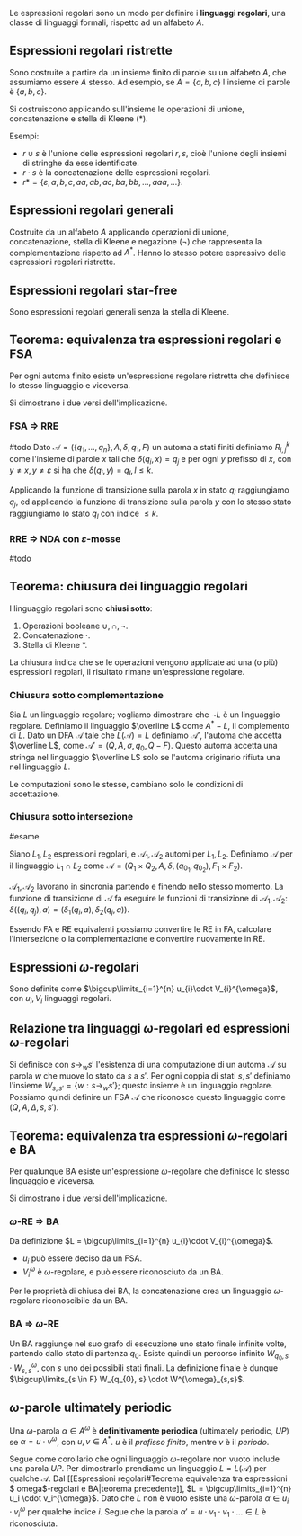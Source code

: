 Le espressioni regolari sono un modo per definire i **linguaggi regolari**, una classe di linguaggi formali, rispetto ad un alfabeto $A$.

## Espressioni regolari ristrette

Sono costruite a partire da un insieme finito di parole su un alfabeto $A$, che assumiamo essere $A$ stesso. Ad esempio, se $A=\{a,b,c\}$ l'insieme di parole è $\{a,b,c\}$.

Si costruiscono applicando sull'insieme le operazioni di unione, concatenazione e stella di Kleene (*).

Esempi:
- $r \cup s$ è l'unione delle espressioni regolari $r,s$, cioè l'unione degli insiemi di stringhe da esse identificate.
- $r \cdot s$ è la concatenazione delle espressioni regolari.
- $r* = \{\varepsilon, a,b,c,aa,ab,ac,ba,bb,\dots,aaa,\dots\}$.

## Espressioni regolari generali

Costruite da un alfabeto $A$ applicando operazioni di unione, concatenazione, stella di Kleene e negazione ($\lnot$) che rappresenta la complementazione rispetto ad $A^*$.
Hanno lo stesso potere espressivo delle espressioni regolari ristrette.

## Espressioni regolari star-free

Sono espressioni regolari generali senza la stella di Kleene.

## Teorema: equivalenza tra espressioni regolari e FSA

Per ogni automa finito esiste un'espressione regolare ristretta che definisce lo stesso linguaggio e viceversa.

Si dimostrano i due versi dell'implicazione.

### FSA $\Rightarrow$ RRE
#todo 
Dato $\mathcal{A} = (\{q_1,\dots,q_n\},A,\delta,q_1,F)$ un automa a stati finiti definiamo $R_{i,j}^{k}$ come l'insieme di parole $x$ tali che $\delta(q_{i},x)= q_j$ e per ogni $y$ prefisso di $x$, con $y \neq x,y\neq \varepsilon$ si ha che $\delta(q_{i},y)= q_{l}, l\leq k$.

Applicando la funzione di transizione sulla parola $x$ in stato $q_i$ raggiungiamo $q_j$, ed applicando la funzione di transizione sulla parola $y$ con lo stesso stato raggiungiamo lo stato $q_l$ con indice $\leq k$.

### RRE $\Rightarrow$ NDA con $\varepsilon$-mosse
#todo 

## Teorema: chiusura dei linguaggio regolari

I linguaggio regolari sono **chiusi sotto**:
1. Operazioni booleane $\cup,\cap,\lnot$.
2. Concatenazione $\cdot$.
3. Stella di Kleene $*$.

La chiusura indica che se le operazioni vengono applicate ad una (o più) espressioni regolari, il risultato rimane un'espressione regolare.

### Chiusura sotto complementazione
Sia $L$ un linguaggio regolare; vogliamo dimostrare che $\lnot L$ è un linguaggio regolare.
Definiamo il linguaggio $\overline L$ come $A^{*} - L$, il complemento di $L$.
Dato un DFA $\mathcal{A}$ tale che $L(\mathcal{A}) = L$ definiamo $\mathcal{A}'$, l'automa che accetta $\overline L$, come $\mathcal{A}' = (Q,A,\sigma,q_{0}, Q-F)$. 
Questo automa accetta una stringa nel linguaggio $\overline L$ solo se l'automa originario rifiuta una nel linguaggio $L$.

Le computazioni sono le stesse, cambiano solo le condizioni di accettazione.

### Chiusura sotto intersezione 
#esame

Siano $L_1,L_2$ espressioni regolari, e $\mathcal{A}_1, \mathcal{A}_2$ automi per $L_1,L_2$.
Definiamo $\mathcal{A}$ per il linguaggio $L_{1}\cap L_{2}$ come $\mathcal{A} = (Q_{1}\times Q_{2}, A, \delta,(q_{0_{1}}, q_{0_{2}}), F_{1}\times F_{2})$.

$\mathcal{A}_1, \mathcal{A}_2$ lavorano in sincronia partendo e finendo nello stesso momento.
La funzione di transizione di $\mathcal{A}$ fa eseguire le funzioni di transizione di $\mathcal{A}_1, \mathcal{A}_2$: $\delta((q_i,q_j),a)= (\delta_1(q_i,a),\delta_2(q_j,a))$.

Essendo FA e RE equivalenti possiamo convertire le RE in FA, calcolare l'intersezione o la complementazione e convertire nuovamente in RE.

## Espressioni $\omega$-regolari

Sono definite come $\bigcup\limits_{i=1}^{n} u_{i}\cdot V_{i}^{\omega}$, con $u_{i}, V_{i}$ linguaggi regolari.

## Relazione tra linguaggi $\omega$-regolari ed espressioni $\omega$-regolari

Si definisce con $s \rightarrow_{w} s'$ l'esistenza di una computazione di un automa $\mathcal{A}$ su parola $w$ che muove lo stato da $s$ a $s'$. 
Per ogni coppia di stati $s,s'$ definiamo l'insieme $W_{s,s'} = \{w: s \rightarrow_{w} s'\}$; questo insieme è un linguaggio regolare.
Possiamo quindi definire un FSA $\mathcal{A}$ che riconosce questo linguaggio come $(Q,A,\Delta,s,{s'})$.

## Teorema: equivalenza tra espressioni $\omega$-regolari e BA
Per qualunque BA esiste un'espressione $\omega$-regolare che definisce lo stesso linguaggio e viceversa.

Si dimostrano i due versi dell'implicazione.

### $\omega$-RE $\Rightarrow$ BA
Da definizione $L = \bigcup\limits_{i=1}^{n} u_{i}\cdot V_{i}^{\omega}$. 
- $u_i$ può essere deciso da un FSA.
- $V_{i}^{\omega}$ è $\omega$-regolare, e può essere riconosciuto da un BA.

Per le proprietà di chiusa dei BA, la concatenazione crea un linguaggio $\omega$-regolare riconoscibile da un BA.

### BA $\Rightarrow$ $\omega$-RE
Un BA raggiunge nel suo grafo di esecuzione uno stato finale infinite volte, partendo dallo stato di partenza $q_0$. Esiste quindi un percorso infinito $W_{q_{0}, s} \cdot W^{\omega}_{s,s}$, con $s$ uno dei possibili stati finali. La definizione finale è dunque $\bigcup\limits_{s \in F} W_{q_{0}, s} \cdot W^{\omega}_{s,s}$.


## $\omega$-parole ultimately periodic

Una $\omega$-parola $\alpha \in A^{\omega}$ è **definitivamente periodica** (ultimately periodic, $UP$) se $\alpha = u \cdot v^{\omega}$, con $u,v \in A^*$. $u$ è il *prefisso finito*, mentre $v$ è il *periodo*.

Segue come corollario che ogni linguaggio $\omega$-regolare non vuoto include una parola $UP$.
Per dimostrarlo prendiamo un linguaggio $L=L(\mathcal{A})$ per qualche $\mathcal{A}$. Dal [[Espressioni regolari#Teorema equivalenza tra espressioni $ omega$-regolari e BA|teorema precedente]], $L = \bigcup\limits_{i=1}^{n} u_i \cdot v_i^{\omega}$. Dato che $L$ non è vuoto esiste una $\omega$-parola $\alpha \in u_i \cdot v_i^{\omega}$ per qualche indice $i$.
Segue che la parola $\alpha' = u \cdot v_{1} \cdot v_{1} \cdot \dots \in L$ è riconosciuta.